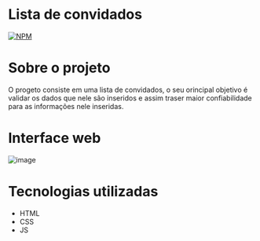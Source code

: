 # Lista de convidados
[![NPM](https://img.shields.io/npm/l/react)](https://github.com/gustavomanoel5/Lista_de_convidados/blob/main/LICENSE) 

# Sobre o projeto

O progeto consiste em uma lista de convidados, o seu orincipal objetivo é validar os dados que nele são inseridos e assim traser maior confiabilidade para as informações nele inseridas.

# Interface web
![image](https://github.com/gustavomanoel5/Lista_de_convidados/assets/137355451/761b0f37-cf8f-4697-aaaa-b91be152cacc)

# Tecnologias utilizadas
- HTML
- CSS 
- JS 
